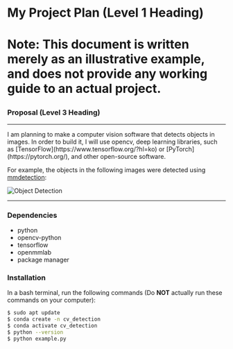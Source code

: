 <h1>My Project Plan (Level 1 Heading)<h1>

**Note:** This document is written merely as an illustrative example, and does not provide any working guide to an actual project.

### Proposal (Level 3 Heading)
<hr>
I am planning to make a computer vision software that detects objects in images.   In order to build it, I will use opencv, deep learning libraries, such as [TensorFlow](https://www.tensorflow.org/?hl=ko) or [PyTorch](https://pytorch.org/), and other open-source software.

For example, the objects in the following images were detected using [mmdetection](https://github.com/open-mmlab/mmdetection):

![Object Detection](https://user-images.githubusercontent.com/12907710/137271636-56ba1cd2-b110-4812-8221-b4c120320aa9.png)

<hr>

### Dependencies

- python
- opencv-python
- tensorflow
- openmmlab
- package manager

### Installation

In a bash terminal, run the following commands (Do **NOT** actually run these commands on your computer):

```bash
$ sudo apt update 
$ conda create -n cv_detection 
$ conda activate cv_detection 
$ python --version 
$ python example.py

